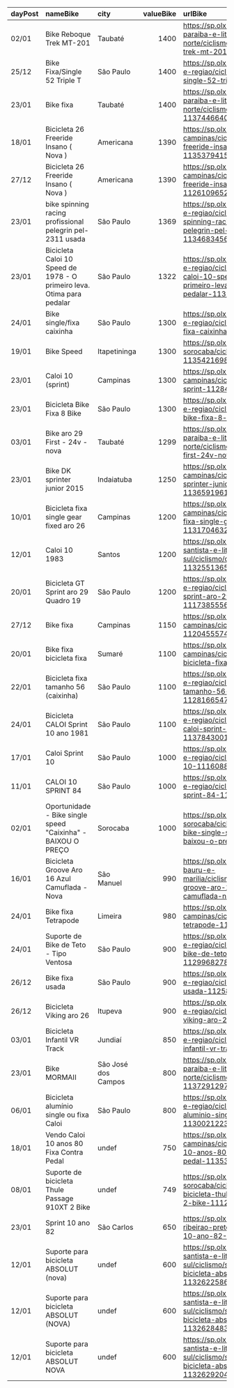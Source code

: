 | dayPost   | nameBike                                                               | city                |   valueBike | urlBike                                                                                                                          |
|:----------|:-----------------------------------------------------------------------|:--------------------|------------:|:---------------------------------------------------------------------------------------------------------------------------------|
| 02/01     | Bike Reboque Trek MT-201                                               | Taubaté             |        1400 | https://sp.olx.com.br/vale-do-paraiba-e-litoral-norte/ciclismo/bike-reboque-trek-mt-201-1127933093                               |
| 25/12     | Bike Fixa/Single 52 Triple T                                           | São Paulo           |        1400 | https://sp.olx.com.br/sao-paulo-e-regiao/ciclismo/bike-fixa-single-52-triple-t-1125525265                                        |
| 23/01     | Bike fixa                                                              | Taubaté             |        1400 | https://sp.olx.com.br/vale-do-paraiba-e-litoral-norte/ciclismo/bike-fixa-1137446640                                              |
| 18/01     | Bicicleta 26 Freeride Insano ( Nova )                                  | Americana           |        1390 | https://sp.olx.com.br/grande-campinas/ciclismo/bicicleta-26-freeride-insano-nova-1135379415                                      |
| 27/12     | Bicicleta 26 Freeride Insano ( Nova )                                  | Americana           |        1390 | https://sp.olx.com.br/grande-campinas/ciclismo/bicicleta-26-freeride-insano-nova-1126109652                                      |
| 23/01     | bike spinning racing profissional pelegrin pel-2311 usada              | São Paulo           |        1369 | https://sp.olx.com.br/sao-paulo-e-regiao/ciclismo/bike-spinning-racing-profissional-pelegrin-pel-2311-usada-1134683456           |
| 23/01     | Bicicleta Caloi 10 Speed de 1978 - O primeiro leva. Otima para pedalar | São Paulo           |        1322 | https://sp.olx.com.br/sao-paulo-e-regiao/ciclismo/bicicleta-caloi-10-speed-de-1978-o-primeiro-leva-otima-para-pedalar-1131070849 |
| 24/01     | Bike single/fixa caixinha                                              | São Paulo           |        1300 | https://sp.olx.com.br/sao-paulo-e-regiao/ciclismo/bike-single-fixa-caixinha-1137824886                                           |
| 19/01     | Bike Speed                                                             | Itapetininga        |        1300 | https://sp.olx.com.br/regiao-de-sorocaba/ciclismo/bike-speed-1135421698                                                          |
| 23/01     | Caloi 10 (sprint)                                                      | Campinas            |        1300 | https://sp.olx.com.br/grande-campinas/ciclismo/caloi-10-sprint-1128439557                                                        |
| 23/01     | Bicicleta Bike Fixa 8 Bike                                             | São Paulo           |        1300 | https://sp.olx.com.br/sao-paulo-e-regiao/ciclismo/bicicleta-bike-fixa-8-bike-1137235998                                          |
| 03/01     | Bike aro 29 First - 24v - nova                                         | Taubaté             |        1299 | https://sp.olx.com.br/vale-do-paraiba-e-litoral-norte/ciclismo/bike-aro-29-first-24v-nova-1128547074                             |
| 23/01     | Bike DK sprinter junior 2015                                           | Indaiatuba          |        1250 | https://sp.olx.com.br/grande-campinas/ciclismo/bike-dk-sprinter-junior-2015-1136591961                                           |
| 10/01     | Bicicleta fixa single gear fixed aro 26                                | Campinas            |        1200 | https://sp.olx.com.br/grande-campinas/ciclismo/bicicleta-fixa-single-gear-fixed-aro-26-1131704632                                |
| 12/01     | Caloi 10 1983                                                          | Santos              |        1200 | https://sp.olx.com.br/baixada-santista-e-litoral-sul/ciclismo/caloi-10-1983-1132551365                                           |
| 20/01     | Bicicleta GT Sprint aro 29 Quadro 19                                   | São Paulo           |        1200 | https://sp.olx.com.br/sao-paulo-e-regiao/ciclismo/bicicleta-gt-sprint-aro-29-quadro-19-1117385556                                |
| 27/12     | Bike fixa                                                              | Campinas            |        1150 | https://sp.olx.com.br/grande-campinas/ciclismo/bike-fixa-1120455574                                                              |
| 20/01     | Bike fixa bicicleta fixa                                               | Sumaré              |        1100 | https://sp.olx.com.br/grande-campinas/ciclismo/bike-fixa-bicicleta-fixa-1136301501                                               |
| 22/01     | Bicicleta fixa tamanho 56 (caixinha)                                   | São Paulo           |        1100 | https://sp.olx.com.br/sao-paulo-e-regiao/ciclismo/bicicleta-fixa-tamanho-56-caixinha-1128166547                                  |
| 24/01     | Bicicleta CALOI Sprint 10 ano 1981                                     | São Paulo           |        1100 | https://sp.olx.com.br/sao-paulo-e-regiao/ciclismo/bicicleta-caloi-sprint-10-ano-1981-1137843001                                  |
| 17/01     | Caloi Sprint 10                                                        | São Paulo           |        1000 | https://sp.olx.com.br/sao-paulo-e-regiao/ciclismo/caloi-sprint-10-1116088558                                                     |
| 11/01     | CALOI 10 SPRINT 84                                                     | São Paulo           |        1000 | https://sp.olx.com.br/sao-paulo-e-regiao/ciclismo/caloi-10-sprint-84-1132031386                                                  |
| 02/01     | Oportunidade - Bike single speed "Caixinha" - BAIXOU O PREÇO           | Sorocaba            |        1000 | https://sp.olx.com.br/regiao-de-sorocaba/ciclismo/oportunidade-bike-single-speed-caixinha-baixou-o-preco-1127927801              |
| 16/01     | Bicicleta Groove Aro 16  Azul Camuflada - Nova                         | São Manuel          |         990 | https://sp.olx.com.br/regiao-de-bauru-e-marilia/ciclismo/bicicleta-groove-aro-16-azul-camuflada-nova-1134247625                  |
| 24/01     | Bike fixa Tetrapode                                                    | Limeira             |         980 | https://sp.olx.com.br/grande-campinas/ciclismo/bike-fixa-tetrapode-1132508391                                                    |
| 24/01     | Suporte de Bike de Teto - Tipo Ventosa                                 | São Paulo           |         900 | https://sp.olx.com.br/sao-paulo-e-regiao/ciclismo/suporte-de-bike-de-teto-tipo-ventosa-1129968278                                |
| 26/12     | Bike fixa usada                                                        | São Paulo           |         900 | https://sp.olx.com.br/sao-paulo-e-regiao/ciclismo/bike-fixa-usada-1125830217                                                     |
| 26/12     | Bicicleta Viking aro 26                                                | Itupeva             |         900 | https://sp.olx.com.br/sao-paulo-e-regiao/ciclismo/bicicleta-viking-aro-26-1107253088                                             |
| 03/01     | Bicicleta Infantil VR Track                                            | Jundiaí             |         850 | https://sp.olx.com.br/sao-paulo-e-regiao/ciclismo/bicicleta-infantil-vr-track-1128667816                                         |
| 23/01     | Bike MORMAII                                                           | São José dos Campos |         800 | https://sp.olx.com.br/vale-do-paraiba-e-litoral-norte/ciclismo/bike-mormaii-1137291297                                           |
| 06/01     | Bicicleta alumínio single ou fixa Caloi                                | São Paulo           |         800 | https://sp.olx.com.br/sao-paulo-e-regiao/ciclismo/bicicleta-aluminio-single-ou-fixa-caloi-1130021223                             |
| 18/01     | Vendo Caloi 10 anos 80 Fixa Contra Pedal                               | undef               |         750 | https://sp.olx.com.br/grande-campinas/ciclismo/vendo-caloi-10-anos-80-fixa-contra-pedal-1135328773                               |
| 08/01     | Suporte de bicicleta Thule Passage 910XT 2 Bike                        | undef               |         749 | https://sp.olx.com.br/regiao-de-sorocaba/ciclismo/suporte-de-bicicleta-thule-passage-910xt-2-bike-1112428059                     |
| 23/01     | Sprint 10 ano 82                                                       | São Carlos          |         650 | https://sp.olx.com.br/regiao-de-ribeirao-preto/ciclismo/sprint-10-ano-82-1133854242                                              |
| 12/01     | Suporte para bicicleta ABSOLUT (nova)                                  | undef               |         600 | https://sp.olx.com.br/baixada-santista-e-litoral-sul/ciclismo/suporte-para-bicicleta-absolut-nova-1132622586                     |
| 12/01     | Suporte para bicicleta ABSOLUT (NOVA)                                  | undef               |         600 | https://sp.olx.com.br/baixada-santista-e-litoral-sul/ciclismo/suporte-para-bicicleta-absolut-nova-1132628483                     |
| 12/01     | Suporte para bicicleta ABSOLUT NOVA                                    | undef               |         600 | https://sp.olx.com.br/baixada-santista-e-litoral-sul/ciclismo/suporte-para-bicicleta-absolut-nova-1132629204                     |